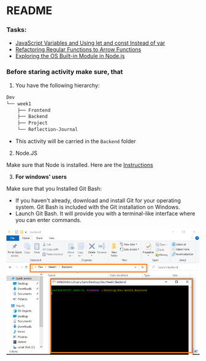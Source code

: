 # README

### Tasks:

- [JavaScript Variables and Using let and const Instead of var](variables.md)
- [Refactoring Regular Functions to Arrow Functions](arrow-functions.md)
- [Exploring the OS Built-in Module in Node.js](built-in-modules.md)

### Before staring activity make sure, that 

1. You have the following hierarchy:

```sh
Dev
└── week1
    ├── Frontend
    ├── Backend
    ├── Project
    └── Reflection-Journal
```
- This activity will be carried in the `Backend` folder


2. Node.JS

Make sure that Node is installed. Here are the [Instructions]

3. **For windows' users** 

Make sure that you Installed Git Bash:
  -  If you haven't already, download and install Git for your operating system. Git Bash is included with the Git installation on Windows.
  - Launch Git Bash. It will provide you with a terminal-like interface where you can enter commands.

![](../git-bash.png)


<!-- Links -->
[Instructions]:https://github.com/tx00-web/labs/tree/main/proj-unified-setup
